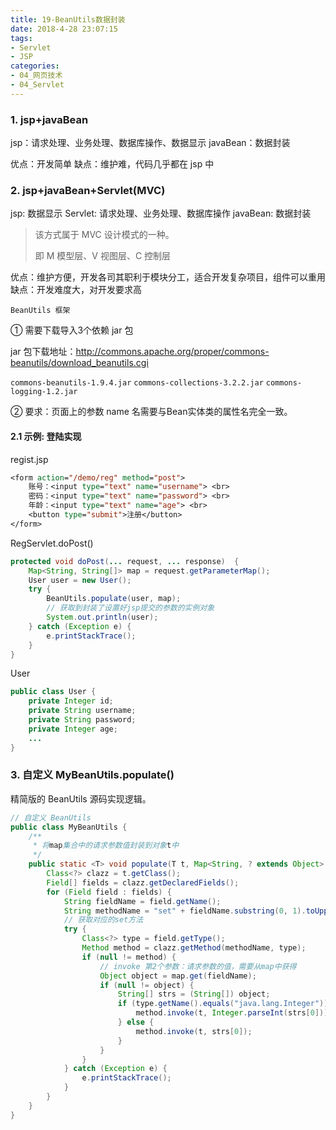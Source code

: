 ```yaml
---
title: 19-BeanUtils数据封装
date: 2018-4-28 23:07:15
tags:
- Servlet
- JSP
categories: 
- 04_网页技术
- 04_Servlet
---
```


### 1. jsp+javaBean

jsp：请求处理、业务处理、数据库操作、数据显示
javaBean：数据封装



优点：开发简单
缺点：维护难，代码几乎都在 jsp 中



### 2. jsp+javaBean+Servlet(MVC)

jsp: 数据显示
Servlet: 请求处理、业务处理、数据库操作
javaBean: 数据封装

> 该方式属于 MVC 设计模式的一种。
>
> 即 M 模型层、V 视图层、C 控制层

优点：维护方便，开发各司其职利于模块分工，适合开发复杂项目，组件可以重用
缺点：开发难度大，对开发要求高



`BeanUtils 框架`

① 需要下载导入3个依赖 jar 包

jar 包下载地址：http://commons.apache.org/proper/commons-beanutils/download_beanutils.cgi

`commons-beanutils-1.9.4.jar`
`commons-collections-3.2.2.jar`
`commons-logging-1.2.jar`

② 要求：页面上的参数 name 名需要与Bean实体类的属性名完全一致。



#### 2.1 示例: 登陆实现

regist.jsp

```jsp
<form action="/demo/reg" method="post">
    账号：<input type="text" name="username"> <br>
    密码：<input type="text" name="password"> <br>
    年龄：<input type="text" name="age"> <br>
    <button type="submit">注册</button>
</form>
```

RegServlet.doPost()

```java
protected void doPost(... request, ... response)  {
    Map<String, String[]> map = request.getParameterMap();
    User user = new User();
    try {
        BeanUtils.populate(user, map);
        // 获取到封装了设置好jsp提交的参数的实例对象
        System.out.println(user);
    } catch (Exception e) {
        e.printStackTrace();
    }
}
```

User

```java
public class User {
    private Integer id;
    private String username;
    private String password;
    private Integer age;
    ...
}
```

### 3. 自定义 MyBeanUtils.populate()

精简版的 BeanUtils 源码实现逻辑。

```java
// 自定义 BeanUtils
public class MyBeanUtils {
    /**
     * 将map集合中的请求参数值封装到对象t中
     */
    public static <T> void populate(T t, Map<String, ? extends Object> map) {
        Class<?> clazz = t.getClass();
        Field[] fields = clazz.getDeclaredFields();
        for (Field field : fields) {
            String fieldName = field.getName();
            String methodName = "set" + fieldName.substring(0, 1).toUpperCase() + fieldName.substring(1);
            // 获取对应的set方法
            try {
                Class<?> type = field.getType();
                Method method = clazz.getMethod(methodName, type);
                if (null != method) {
                    // invoke 第2个参数：请求参数的值，需要从map中获得
                    Object object = map.get(fieldName);
                    if (null != object) {
                        String[] strs = (String[]) object;
                        if (type.getName().equals("java.lang.Integer")) {
                            method.invoke(t, Integer.parseInt(strs[0]));
                        } else {
                            method.invoke(t, strs[0]);
                        }
                    }
                }
            } catch (Exception e) {
                e.printStackTrace();
            }
        }
    }
}
```

